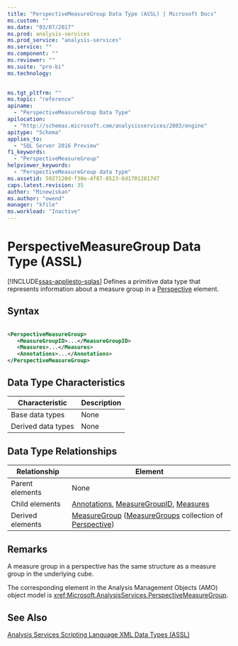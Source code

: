 ```yaml
---
title: "PerspectiveMeasureGroup Data Type (ASSL) | Microsoft Docs"
ms.custom: ""
ms.date: "03/07/2017"
ms.prod: analysis-services
ms.prod_service: "analysis-services"
ms.service: ""
ms.component: ""
ms.reviewer: ""
ms.suite: "pro-bi"
ms.technology: 
  

ms.tgt_pltfrm: ""
ms.topic: "reference"
apiname: 
  - "PerspectiveMeasureGroup Data Type"
apilocation: 
  - "http://schemas.microsoft.com/analysisservices/2003/engine"
apitype: "Schema"
applies_to: 
  - "SQL Server 2016 Preview"
f1_keywords: 
  - "PerspectiveMeasureGroup"
helpviewer_keywords: 
  - "PerspectiveMeasureGroup data type"
ms.assetid: 5927120d-f30e-4f87-8523-6d17012817d7
caps.latest.revision: 35
author: "Minewiskan"
ms.author: "owend"
manager: "kfile"
ms.workload: "Inactive"
---
```

# PerspectiveMeasureGroup Data Type (ASSL)
[!INCLUDE[ssas-appliesto-sqlas](../../../includes/ssas-appliesto-sqlas.md)]
  Defines a primitive data type that represents information about a measure group in a [Perspective](../../../analysis-services/scripting/objects/perspective-element-assl.md) element.  
  
## Syntax  
  
```xml  
  
<PerspectiveMeasureGroup>  
   <MeasureGroupID>...</MeasureGroupID>  
   <Measures>...</Measures>  
   <Annotations>...</Annotations>  
</PerspectiveMeasureGroup>  
```  
  
## Data Type Characteristics  
  
|Characteristic|Description|  
|--------------------|-----------------|  
|Base data types|None|  
|Derived data types|None|  
  
## Data Type Relationships  
  
|Relationship|Element|  
|------------------|-------------|  
|Parent elements|None|  
|Child elements|[Annotations](../../../analysis-services/scripting/collections/annotations-element-assl.md), [MeasureGroupID](../../../analysis-services/scripting/properties/measuregroupid-element-assl.md), [Measures](../../../analysis-services/scripting/collections/measures-element-assl.md)|  
|Derived elements|[MeasureGroup](../../../analysis-services/scripting/objects/measuregroup-element-assl.md) ([MeasureGroups](../../../analysis-services/scripting/collections/measuregroups-element-assl.md) collection of [Perspective](../../../analysis-services/scripting/objects/perspective-element-assl.md))|  
  
## Remarks  
 A measure group in a perspective has the same structure as a measure group in the underlying cube.  
  
 The corresponding element in the Analysis Management Objects (AMO) object model is <xref:Microsoft.AnalysisServices.PerspectiveMeasureGroup>.  
  
## See Also  
 [Analysis Services Scripting Language XML Data Types &#40;ASSL&#41;](../../../analysis-services/scripting/data-type/analysis-services-scripting-language-xml-data-types-assl.md)  
  
  
